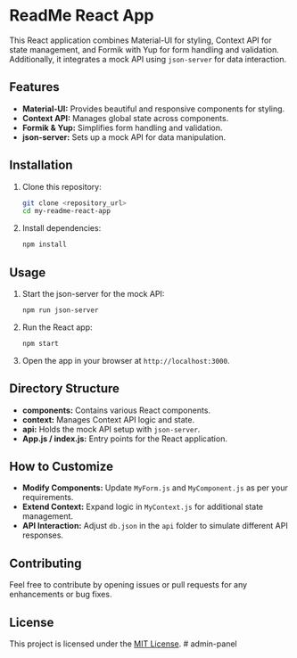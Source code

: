 # ReadMe React App

This React application combines Material-UI for styling, Context API for state management, and Formik with Yup for form handling and validation. Additionally, it integrates a mock API using `json-server` for data interaction.

## Features

- **Material-UI:** Provides beautiful and responsive components for styling.
- **Context API:** Manages global state across components.
- **Formik & Yup:** Simplifies form handling and validation.
- **json-server:** Sets up a mock API for data manipulation.

## Installation

1. Clone this repository:

    ```bash
    git clone <repository_url>
    cd my-readme-react-app
    ```

2. Install dependencies:

    ```bash
    npm install
    ```

## Usage

1. Start the json-server for the mock API:

    ```bash
    npm run json-server
    ```

2. Run the React app:

    ```bash
    npm start
    ```

3. Open the app in your browser at `http://localhost:3000`.

## Directory Structure


- **components:** Contains various React components.
- **context:** Manages Context API logic and state.
- **api:** Holds the mock API setup with `json-server`.
- **App.js / index.js:** Entry points for the React application.

## How to Customize

- **Modify Components:** Update `MyForm.js` and `MyComponent.js` as per your requirements.
- **Extend Context:** Expand logic in `MyContext.js` for additional state management.
- **API Interaction:** Adjust `db.json` in the `api` folder to simulate different API responses.

## Contributing

Feel free to contribute by opening issues or pull requests for any enhancements or bug fixes.

## License

This project is licensed under the [MIT License](LICENSE).
#   a d m i n - p a n e l  
 